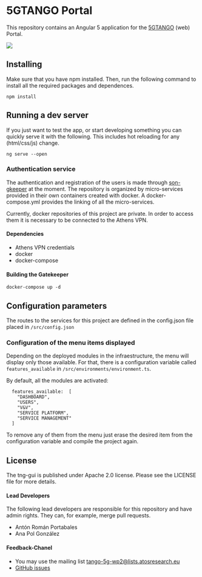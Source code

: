 # 5GTANGO Portal

This repository contains an Angular 5 application for the [5GTANGO](http://5gtango.eu) (web) Portal.

![](https://github.com/sonata-nfv/tng-portal/tree/master/src/assets/images/5GTANGO.gif)

## Installing

Make sure that you have npm installed. Then, run the following command to install all the required packages and dependences.

```
npm install
```

## Running a dev server

If you just want to test the app, or start developing something you can quickly serve it with the following. This includes hot reloading for any (html/css/js) change.

```
ng serve --open
```

### Authentication service

The authentication and registration of the users is made through [son-gkeeper](https://github.com/sonata-nfv/son-gkeeper) at the moment. The repository is organized by micro-services provided in their own containers created with docker. A docker-compose.yml provides the linking of all the micro-services.

Currently, docker repositories of this project are private. In order to access them it is necessary to be connected to the Athens VPN.

#### Dependencies

* Athens VPN credentials
* docker
* docker-compose

#### Building the Gatekeeper

```
docker-compose up -d
```

## Configuration parameters

The routes to the services for this project are defined in the config.json file placed in `/src/config.json`

### Configuration of the menu items displayed

Depending on the deployed modules in the infraestructure, the menu will display only those available. For that, there is a configuration variable called `features_available` in `/src/environments/environment.ts`.

By default, all the modules are activated:

```
  features_available:  [
    "DASHBOARD",
    "USERS",
    "V&V",
    "SERVICE PLATFORM",
    "SERVICE MANAGEMENT"
  ]
```

To remove any of them from the menu just erase the desired item from the configuration variable and compile the project again.

## License

The tng-gui is published under Apache 2.0 license. Please see the LICENSE file for more details.

#### Lead Developers

The following lead developers are responsible for this repository and have admin rights. They can, for example, merge pull requests.

* Antón Román Portabales
* Ana Pol González

#### Feedback-Chanel

* You may use the mailing list [tango-5g-wp2@lists.atosresearch.eu](mailto:tango-5g-wp2@lists.atosresearch.eu)
* [GitHub issues](https://github.com/sonata-nfv/tng-gui/issues)
